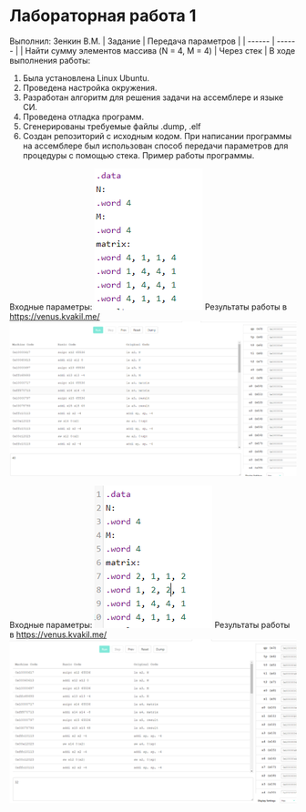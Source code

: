 # Лабораторная работа 1
Выполнил: Зенкин В.М.
| Задание | Передача параметров |
| ------ | ------ |
| Найти сумму элементов массива (N = 4, M = 4) | Через стек |
В ходе выполнения работы:
1. Была установлена Linux Ubuntu.
2. Проведена настройка окружения.
3. Разработан алгоритм для решения задачи на ассемблере и языке СИ.
4. Проведена отладка программ.
6. Сгенерированы требуемые файлы .dump, .elf
7. Создан репозиторий с исходным кодом.
При написании программы на ассемблере был использован способ передачи параметров для процедуры с помощью стека.
Пример работы программы.


Входные параметры:
![alt text](./figure/in1.png)
Результаты работы в https://venus.kvakil.me/
![alt text](./figure/out1.png)

Входные параметры:
![alt text](./figure/in2.png)
Результаты работы в https://venus.kvakil.me/
![alt text](./figure/out2.png)

